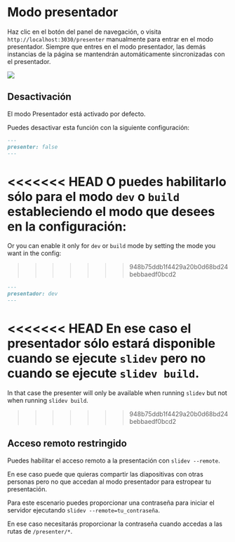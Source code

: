 # Modo presentador

Haz clic en el botón <carbon-user-speaker class="inline-icon-btn"/> del panel de navegación, o visita `http://localhost:3030/presenter` manualmente para entrar en el modo presentador. Siempre que entres en el modo presentador, las demás instancias de la página se mantendrán automáticamente sincronizadas con el presentador.

![](/screenshots/presenter-mode.png)

## Desactivación

El modo Presentador está activado por defecto.

Puedes desactivar esta función con la siguiente configuración:

```md
---
presenter: false
---
```

<<<<<<< HEAD
O puedes habilitarlo sólo para el modo `dev` o `build` estableciendo el modo que desees en la configuración:
=======
Or you can enable it only for `dev` or `build` mode by setting the mode you want in the config:

>>>>>>> 948b75ddb1f4429a20b0d68bd24bebbaedf0bcd2
```md
---
presentador: dev
---
```
<<<<<<< HEAD
En ese caso el presentador sólo estará disponible cuando se ejecute `slidev` pero no cuando se ejecute `slidev build`.
=======

In that case the presenter will only be available when running `slidev` but not when running `slidev build`.
>>>>>>> 948b75ddb1f4429a20b0d68bd24bebbaedf0bcd2

## Acceso remoto restringido

Puedes habilitar el acceso remoto a la presentación con `slidev --remote`.

En ese caso puede que quieras compartir las diapositivas con otras personas pero no que accedan al modo presentador para estropear tu presentación.

Para este escenario puedes proporcionar una contraseña para iniciar el servidor ejecutando `slidev --remote=tu_contraseña`.

En ese caso necesitarás proporcionar la contraseña cuando accedas a las rutas de `/presenter/*`.